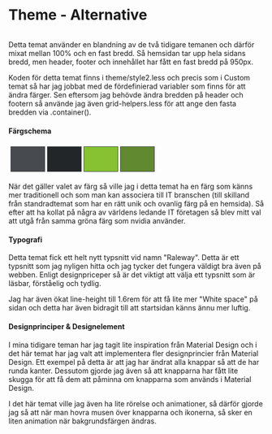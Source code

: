 Theme - Alternative
===============================

<img src="img/alternative.png" alt=""/>

Detta temat använder en blandning av de två tidigare temanen och därför mixat mellan 100% och en fast bredd. Så hemsidan tar upp hela sidans bredd, men header, footer och innehållet har fått en fast bredd på 950px. 

Koden för detta temat finns i theme/style2.less och precis som i Custom temat så har jag jobbat med de fördefinierad variabler som finns för att ändra färger. Sen eftersom jag behövde ändra bredden på header och footern så använde jag även grid-helpers.less för att ange den fasta bredden via .container(). 

#### Färgschema

<table style="border-spacing: 4px; border-collapse: separate">
    <tbody>
        <tr>
            <td style="height: 50px; width: 50px; border: 1px solid #454545; background-color: #474B4F"></td>
            <td style="height: 50px; width: 50px; border: 1px solid #454545; background-color: #222629"></td>
            <td style="height: 50px; width: 50px; border: 1px solid #454545; background-color: #86C232"></td>
            <td style="height: 50px; width: 50px; border: 1px solid #454545; background-color: #61892F"></td>
        </tr>
    </tbody>
</table>

När det gäller valet av färg så ville jag i detta temat ha en färg som känns mer traditionell och som man kan associera till IT branschen (till skilland från standradtemat som har en rätt unik och ovanlig färg på en hemsida). Så efter att ha kollat på några av världens ledande IT företagen så blev mitt val att utgå från samma gröna färg som nvidia använder.

#### Typografi

Detta temat fick ett helt nytt typsnitt vid namn "Raleway". Detta är ett typsnitt som jag nyligen hitta och jag tycker det fungera väldigt bra även på webben. Enligt designpriceper så är det viktigt att välja ett typsnitt som är läsbar, förståelig och tydlig.

Jag har även ökat line-height till 1.6rem för att få lite mer "White space" på sidan och detta har även bidragit till att startsidan känns ännu mer luftig.

#### Designprinciper & Designelement

I mina tidigare teman har jag tagit lite inspiration från Material Design och i det här temat har jag valt att implementera fler designprincier från Material Design. Ett exempel på detta är att jag har ändrat alla knappar så att de har runda kanter. Dessutom gjorde jag även så att knapparna har fått lite skugga för att få dem att påminna om knapparna som används i Material Design. 

I det här temat ville jag även ha lite rörelse och animationer, så därför gjorde jag så att när man hovra musen över knapparna och ikonerna, så sker en liten animation när bakgrundsfärgen ändras.
